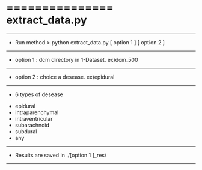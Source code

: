 ===============
extract_data.py
===============
---------------------------------------------------------------
* Run method > python extract_data.py [ option 1 ] [ option 2 ]
---------------------------------------------------------------
* option 1 : dcm directory in 1-Dataset.  ex)dcm_500 
---------------------------------------------------------------
* option 2 : choice a desease.   ex)epidural
---------------------------------------------------------------
* 6 types of desease
 - epidural
 - intraparenchymal
 - intraventricular
 - subarachnoid
 - subdural
 - any
---------------------------------------------------------------
* Results are saved in ./[option 1 ]_res/
---------------------------------------------------------------
